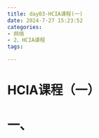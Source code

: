 ```yaml
---
title: day03-HCIA课程(一)
date: 2024-7-27 15:23:52
categories:
- 网络
- 2、HCIA课程
tags: 

---
```


# HCIA课程（一）

# 一、
